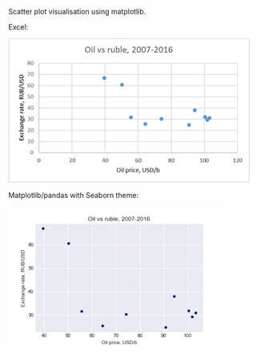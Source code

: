 Scatter plot visualisation using matplotlib.

Excel:

![](rub_oil_xls.png)

Matplotlib/pandas with Seaborn theme:

![](rub_oil_pandas.png)

